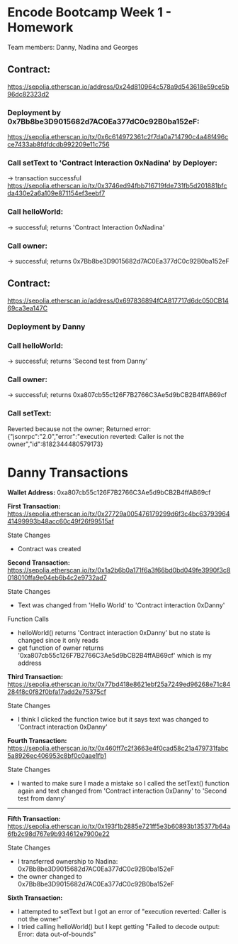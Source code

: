 # Encode Bootcamp Week 1 - Homework

Team members: Danny, Nadina and Georges

## Contract:
https://sepolia.etherscan.io/address/0x24d810964c578a9d543618e59ce5b96dc82323d2

### Deployment by 0x7Bb8be3D9015682d7AC0Ea377dC0c92B0ba152eF:
https://sepolia.etherscan.io/tx/0x6c614972361c2f7da0a714790c4a48f496cce7433ab8fdfdcdb992209e11c756

### Call setText to 'Contract Interaction 0xNadina' by Deployer:
-> transaction successful
https://sepolia.etherscan.io/tx/0x3746ed94fbb716719fde731fb5d201881bfcda430e2a6a109e871154ef3eebf7

### Call helloWorld:
-> successful; returns 'Contract Interaction 0xNadina'

### Call owner:
-> successful; returns 0x7Bb8be3D9015682d7AC0Ea377dC0c92B0ba152eF

## Contract:
https://sepolia.etherscan.io/address/0x697836894fCA817717d6dc050CB1469ca3ea147C

### Deployment by Danny

### Call helloWorld:
-> successful; returns 'Second test from Danny'

### Call owner:
-> successful; returns 0xa807cb55c126F7B2766C3Ae5d9bCB2B4ffAB69cf

### Call setText:
Reverted because not the owner; Returned error: {"jsonrpc":"2.0","error":"execution reverted: Caller is not the owner","id":8182344480579173}

# Danny Transactions

**Wallet Address:**
0xa807cb55c126F7B2766C3Ae5d9bCB2B4ffAB69cf

**First Transaction:**
https://sepolia.etherscan.io/tx/0x27729a005476179299d6f3c4bc6379396441499993b48acc60c49f26f99515af

State Changes 
- Contract was created

**Second Transaction:**
https://sepolia.etherscan.io/tx/0x1a2b6b0a171f6a3f66bd0bd049fe3990f3c8018010ffa9e04eb6b4c2e9732ad7

State Changes
- Text was changed from 'Hello World' to 'Contract interaction 0xDanny'

Function Calls
- helloWorld() returns 'Contract interaction 0xDanny' but no state is changed since it only reads
- get function of owner returns '0xa807cb55c126F7B2766C3Ae5d9bCB2B4ffAB69cf' which is my address

**Third Transaction:**
https://sepolia.etherscan.io/tx/0x77bd418e8621ebf25a7249ed96268e71c84284f8c0f82f0bfa17add2e75375cf

State Changes
- I think I clicked the function twice but it says text was changed to 'Contract interaction 0xDanny'

**Fourth Transaction:**
https://sepolia.etherscan.io/tx/0x460ff7c2f3663e4f0cad58c21a479731fabc5a8926ec406953c8bf0c0aae1fb1

State Changes
- I wanted to make sure I made a mistake so I called the setText() function again and text changed from 'Contract interaction 0xDanny' to 'Second test from danny'
---
**Fifth Transaction:**
https://sepolia.etherscan.io/tx/0x193f1b2885e721ff5e3b60893b135377b64a6fb2c98d767e9b934612e7900e22

State Changes
- I transferred ownership to Nadina: 0x7Bb8be3D9015682d7AC0Ea377dC0c92B0ba152eF
- the owner changed to 0x7Bb8be3D9015682d7AC0Ea377dC0c92B0ba152eF

**Sixth Transaction:**
- I attempted to setText but I got an error of "execution reverted: Caller is not the owner"
- I tried calling helloWorld() but I kept getting "Failed to decode output: Error: data out-of-bounds"
